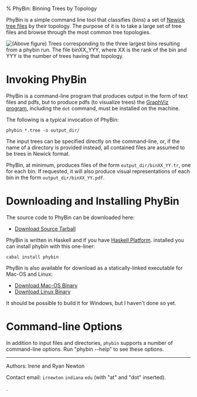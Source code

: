 % PhyBin: Binning Trees by Topology


PhyBin is a simple command line tool that classifies (bins) a set of
  [Newick tree files](http://en.wikipedia.org/wiki/Newick_format) 
by their topology.  The purpose of it is to take a large set of tree
files and browse through the most common tree topologies.

![(Above figure) Trees corresponding to the three largest bins resulting from a
  phybin run.  The file `binXX_YYY`, where `XX` is the rank of the bin and
  `YYY` is the number of trees having that topology.](trees.jpg)

Invoking PhyBin 
===============

PhyBin is a command-line program that produces output in the form of
text files and pdfs, but to produce pdfs (to visualize trees) the
  [GraphViz program](http://www.graphviz.org/),
including the `dot` command, must be installed on the machine.

The following is a typical invocation of PhyBin:

    phybin *.tree -o output_dir/

The input trees can be specified directly on the command-line, or, if the
name of a directory is provided instead, all contained files are
assumed to be trees in Newick format.

PhyBin, at minimum, produces files of the form
`output_dir/binXX_YY.tr`, one for each bin.  If
requested, it will also produce visual representations of each bin in
the form `output_dir/binXX_YY.pdf`.

Downloading and Installing PhyBin
=================================

The source code to PhyBin can be downloaded here:

  * [Download Source Tarball](phybin-0.1.2.tar.gz)

PhyBin is written in Haskell and if you have 
  [Haskell Platform](http://hackage.haskell.org/platform/).
installed you can install phybin with this one-liner:

    cabal install phybin

PhyBin is also available for download as a statically-linked
executable for Mac-OS and Linux:

  * [Download Mac-OS Binary](phybin-0.1.2.mac) 
  * [Download Linux Binary](phybin-0.1.2.x86_64_linux)
  
It should be possible to build it for Windows, but I haven't done so
yet.



Command-line Options
====================

In addition to input files and directories, `phybin` supports a number
of command-line options.  Run "phybin --help" to see these options.

- - - - - - - - - - - - - - -
Authors: Irene and Ryan Newton

Contact email: `irnewton` `indiana` `edu` (with "at" and "dot" inserted).

.


